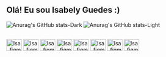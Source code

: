 ## Olá! Eu sou Isabely Guedes :)
![Anurag's GitHub stats-Dark](https://github-readme-stats.vercel.app/api?username=IsaGuedes&show_icons=true&theme=dracula&border_radius=10&border_color=bafdff&include_all_commits=true&locale=pt-br)
![Anurag's GitHub stats-Light](https://github-readme-stats.vercel.app/api?username=IsaGuedes&show_icons=true&theme=buefy&border_radius=10&border_color=8642a8&include_all_commits=true&locale=pt-br)
##
<div> 

<img align="center" alt="Isa_figma" height="30" width="40" src="https://cdn.jsdelivr.net/gh/devicons/devicon@latest/icons/html5/html5-original.svg" />
<img align="center" alt="Isa_figma" height="30" width="40" align="center" alt="Isa_figma" height="30" width="40" src="https://cdn.jsdelivr.net/gh/devicons/devicon@latest/icons/css3/css3-original.svg" />
<img align="center" alt="Isa_figma" height="30" width="40" src="https://cdn.jsdelivr.net/gh/devicons/devicon@latest/icons/python/python-original.svg" />
<img align="center" alt="Isa_figma" height="30" width="40" src="https://cdn.jsdelivr.net/gh/devicons/devicon@latest/icons/javascript/javascript-original.svg" />
<img align="center" alt="Isa_figma" height="30" width="40" src="https://cdn.jsdelivr.net/gh/devicons/devicon@latest/icons/amazonwebservices/amazonwebservices-original-wordmark.svg" />
<img align="center" alt="Isa_figma" height="30" width="40" src="https://cdn.jsdelivr.net/gh/devicons/devicon@latest/icons/mysql/mysql-original.svg" />
<img align="center" alt="Isa_figma" height="30" width="40" src="https://cdn.jsdelivr.net/gh/devicons/devicon@latest/icons/figma/figma-original.svg" />
<img align="center" alt="Isa_figma" height="30" width="40" src="https://cdn.jsdelivr.net/gh/devicons/devicon@latest/icons/inkscape/inkscape-plain.svg" />

 </div>
 
